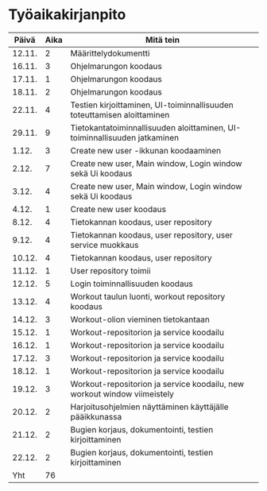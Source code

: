 # Työaikakirjanpito


| Päivä | Aika | Mitä tein |
| --- | --- | --- |
| 12.11. | 2 | Määrittelydokumentti |
| 16.11. | 3 | Ohjelmarungon koodaus |
| 17.11. | 1 | Ohjelmarungon koodaus |
| 18.11. | 2 | Ohjelmarungon koodaus |
| 22.11. | 4 | Testien kirjoittaminen, UI-toiminnallisuuden toteuttamisen aloittaminen |
| 29.11. | 9 | Tietokantatoiminnallisuuden aloittaminen, UI-toiminnallisuuden jatkaminen|
| 1.12. | 3 | Create new user -ikkunan koodaaminen
| 2.12. | 7 | Create new user, Main window, Login window sekä Ui koodaus |
| 3.12. | 4 | Create new user, Main window, Login window sekä Ui koodaus |
| 4.12. | 1 | Create new user koodaus |
| 8.12. | 4 | Tietokannan koodaus, user repository |
| 9.12. | 4 | Tietokannan koodaus, user repository, user service muokkaus |
| 10.12. | 4 | Tietokannan koodaus, user repository |
| 11.12. | 1 | User repository toimii |
| 12.12. | 5 | Login toiminnallisuuden koodaus |
| 13.12. | 4 | Workout taulun luonti, workout repository koodaus |
| 14.12. | 3 | Workout-olion vieminen tietokantaan |
| 15.12. | 1 | Workout-repositorion ja service koodailu |
| 16.12. | 1 | Workout-repositorion ja service koodailu |
| 17.12. | 3 | Workout-repositorion ja service koodailu |
| 18.12. | 1 | Workout-repositorion ja service koodailu |
| 19.12. | 3 | Workout-repositorion ja service koodailu, new workout window viimeistely |
| 20.12. | 2 | Harjoitusohjelmien näyttäminen käyttäjälle pääikkunassa |
| 21.12. | 2 | Bugien korjaus, dokumentointi, testien kirjoittaminen |
| 22.12. | 2 | Bugien korjaus, dokumentointi, testien kirjoittaminen |
| Yht | 76 |  |
